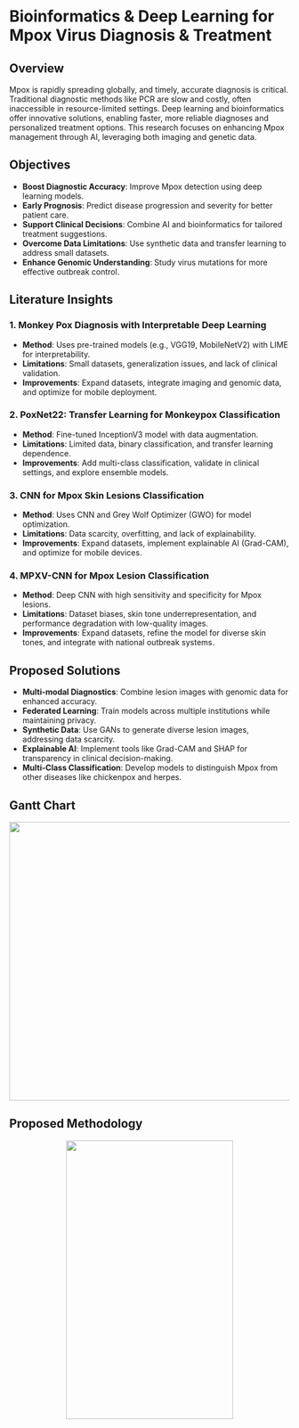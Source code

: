

# **Bioinformatics & Deep Learning for Mpox Virus Diagnosis & Treatment**

## **Overview**
Mpox is rapidly spreading globally, and timely, accurate diagnosis is critical. Traditional diagnostic methods like PCR are slow and costly, often inaccessible in resource-limited settings. Deep learning and bioinformatics offer innovative solutions, enabling faster, more reliable diagnoses and personalized treatment options. This research focuses on enhancing Mpox management through AI, leveraging both imaging and genetic data.

## **Objectives**
- **Boost Diagnostic Accuracy**: Improve Mpox detection using deep learning models.
- **Early Prognosis**: Predict disease progression and severity for better patient care.
- **Support Clinical Decisions**: Combine AI and bioinformatics for tailored treatment suggestions.
- **Overcome Data Limitations**: Use synthetic data and transfer learning to address small datasets.
- **Enhance Genomic Understanding**: Study virus mutations for more effective outbreak control.

## **Literature Insights**

### **1. Monkey Pox Diagnosis with Interpretable Deep Learning**
- **Method**: Uses pre-trained models (e.g., VGG19, MobileNetV2) with LIME for interpretability.
- **Limitations**: Small datasets, generalization issues, and lack of clinical validation.
- **Improvements**: Expand datasets, integrate imaging and genomic data, and optimize for mobile deployment.

### **2. PoxNet22: Transfer Learning for Monkeypox Classification**
- **Method**: Fine-tuned InceptionV3 model with data augmentation.
- **Limitations**: Limited data, binary classification, and transfer learning dependence.
- **Improvements**: Add multi-class classification, validate in clinical settings, and explore ensemble models.

### **3. CNN for Mpox Skin Lesions Classification**
- **Method**: Uses CNN and Grey Wolf Optimizer (GWO) for model optimization.
- **Limitations**: Data scarcity, overfitting, and lack of explainability.
- **Improvements**: Expand datasets, implement explainable AI (Grad-CAM), and optimize for mobile devices.

### **4. MPXV-CNN for Mpox Lesion Classification**
- **Method**: Deep CNN with high sensitivity and specificity for Mpox lesions.
- **Limitations**: Dataset biases, skin tone underrepresentation, and performance degradation with low-quality images.
- **Improvements**: Expand datasets, refine the model for diverse skin tones, and integrate with national outbreak systems.

## **Proposed Solutions**
- **Multi-modal Diagnostics**: Combine lesion images with genomic data for enhanced accuracy.
- **Federated Learning**: Train models across multiple institutions while maintaining privacy.
- **Synthetic Data**: Use GANs to generate diverse lesion images, addressing data scarcity.
- **Explainable AI**: Implement tools like Grad-CAM and SHAP for transparency in clinical decision-making.
- **Multi-Class Classification**: Develop models to distinguish Mpox from other diseases like chickenpox and herpes.

## **Gantt Chart** 
<div align="center"> 
<img src="https://github.com/animshamura/Human-Mpox-Detection-and-Cure/blob/main/Diagrams/gantt.jpg" width="700" height="500"/> 
</div>

## **Proposed Methodology** 
<div align="center"> 
<img src="https://github.com/animshamura/Human-Mpox-Detection-and-Cure/blob/main/Diagrams/method.png" width="300" height="500"/> 
</div>

